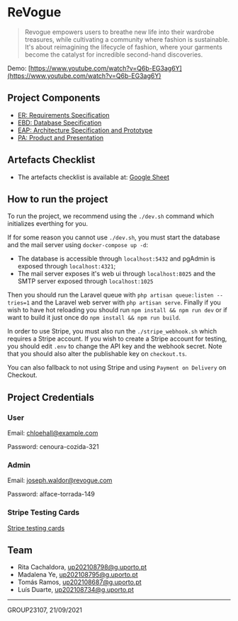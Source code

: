# ReVogue

> Revogue empowers users to breathe new life into their wardrobe treasures, while cultivating a community where fashion is sustainable. It's about reimagining the lifecycle of fashion, where your garments become the catalyst for incredible second-hand discoveries.

Demo: [https://www.youtube.com/watch?v=Q6b-EG3ag6Y](https://www.youtube.com/watch?v=Q6b-EG3ag6Y)

## Project Components

* [ER: Requirements Specification](https://github.com/LuisDuarte1/feup-lbaw-revogue/wiki/er)
* [EBD: Database Specification](https://github.com/LuisDuarte1/feup-lbaw-revogue/wiki/ebd)
* [EAP: Architecture Specification and Prototype](https://github.com/LuisDuarte1/feup-lbaw-revogue/wiki/eap)
* [PA: Product and Presentation](https://github.com/LuisDuarte1/feup-lbaw-revogue/wiki/pa)

## Artefacts Checklist

* The artefacts checklist is available at: [Google Sheet](https://docs.google.com/spreadsheets/d/1KJHTnrm4QXCuKkgCpW1QtOgYxvfV_7D6Sqph21BtQZc/edit#gid=1742390135)

## How to run the project

To run the project, we recommend using the `./dev.sh` command which initializes everthing for you. 

If for some reason you cannot use `./dev.sh`, you must start the database and the mail server using `docker-compose up -d`:
 - The database is accessible through `localhost:5432` and pgAdmin is exposed through `localhost:4321`;
 - The mail server exposes it's web ui through `localhost:8025` and the SMTP server exposed through `localhost:1025`

Then you should run the Laravel queue with `php artisan queue:listen --tries=1` and the Laravel web server with `php artisan serve`. Finally if you wish to have hot reloading you should run `npm install && npm run dev` or if want to build it just once do `npm install && npm run build`.

In order to use Stripe, you must also run the `./stripe_webhook.sh` which requires a Stripe account. If you wish to create a Stripe account for testing, you should edit `.env` to change the API key and the webhook secret. Note that you should also alter the publishable key on `checkout.ts`. 

You can also fallback to not using Stripe and using `Payment on Delivery` on Checkout.

## Project Credentials

### User 

Email: chloehall@example.com

Password: cenoura-cozida-321

### Admin

Email: joseph.waldor@revogue.com

Password: alface-torrada-149

### Stripe Testing Cards

[Stripe testing cards](https://stripe.com/docs/testing?testing-method=card-numbers)

## Team

* Rita Cachaldora, up202108798@g.uporto.pt
* Madalena Ye, up202108795@g.uporto.pt
* Tomás Ramos, up202108687@g.uporto.pt
* Luís Duarte, up202108734@g.uporto.pt

***
GROUP23107, 21/09/2021
